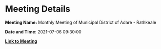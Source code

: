 # Meeting Details

**Meeting Name:** Monthly Meeting of Municipal District of Adare - Rathkeale

**Date and Time:** 2021-07-06 09:30:00

**[Link to Meeting](https://www.limerick.ie/council/whats-on/monthly-meeting-municipal-district-adare-rathkeale-70)**
